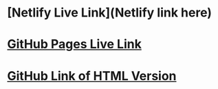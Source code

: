 # [Netlify Live Link](Netlify link here)
# [GitHub Pages Live Link](https://ntguru5.github.io/ALAB320H.1.2/)
# [GitHub Link of HTML Version](https://github.com/ntguru5/ALAB320H.1.2)
